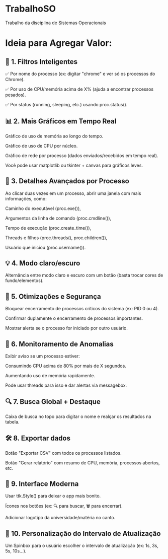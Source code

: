 # TrabalhoSO
Trabalho da disciplina de Sistemas Operacionais


# Ideia para Agregar Valor:

## 🧠 1. Filtros Inteligentes
✅ Por nome do processo (ex: digitar "chrome" e ver só os processos do Chrome).

✅ Por uso de CPU/memória acima de X% (ajuda a encontrar processos pesados).

✅ Por status (running, sleeping, etc.) usando proc.status().

## 📊 2. Mais Gráficos em Tempo Real
Gráfico de uso de memória ao longo do tempo.

Gráfico de uso de CPU por núcleo.

Gráfico de rede por processo (dados enviados/recebidos em tempo real).

Você pode usar matplotlib ou tkinter + canvas para gráficos leves.

## 🧩 3. Detalhes Avançados por Processo
Ao clicar duas vezes em um processo, abrir uma janela com mais informações, como:

Caminho do executável (proc.exe()),

Argumentos da linha de comando (proc.cmdline()),

Tempo de execução (proc.create_time()),

Threads e filhos (proc.threads(), proc.children()),

Usuário que iniciou (proc.username()).

## 💡 4. Modo claro/escuro
Alternância entre modo claro e escuro com um botão (basta trocar cores de fundo/elementos).

## 🧠 5. Otimizações e Segurança
Bloquear encerramento de processos críticos do sistema (ex: PID 0 ou 4).

Confirmar duplamente o encerramento de processos importantes.

Mostrar alerta se o processo for iniciado por outro usuário.

## 🧪 6. Monitoramento de Anomalias
Exibir aviso se um processo estiver:

Consumindo CPU acima de 80% por mais de X segundos.

Aumentando uso de memória rapidamente.

Pode usar threads para isso e dar alertas via messagebox.

## 🔍 7. Busca Global + Destaque
Caixa de busca no topo para digitar o nome e realçar os resultados na tabela.

## 🛠️ 8. Exportar dados
Botão "Exportar CSV" com todos os processos listados.

Botão "Gerar relatório" com resumo de CPU, memória, processos abertos, etc.

## 🎨 9. Interface Moderna
Usar ttk.Style() para deixar o app mais bonito.

Ícones nos botões (ex: 🔍 para buscar, 🗑️ para encerrar).

Adicionar logotipo da universidade/matéria no canto.

## 💬 10. Personalização do Intervalo de Atualização
Um Spinbox para o usuário escolher o intervalo de atualização (ex: 1s, 3s, 5s, 10s...).